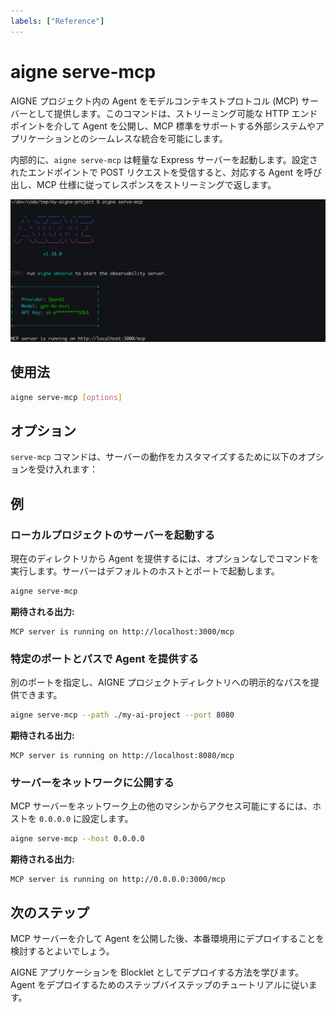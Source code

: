 ```yaml
---
labels: ["Reference"]
---
```


# aigne serve-mcp

AIGNE プロジェクト内の Agent をモデルコンテキストプロトコル (MCP) サーバーとして提供します。このコマンドは、ストリーミング可能な HTTP エンドポイントを介して Agent を公開し、MCP 標準をサポートする外部システムやアプリケーションとのシームレスな統合を可能にします。

内部的に、`aigne serve-mcp` は軽量な Express サーバーを起動します。設定されたエンドポイントで POST リクエストを受信すると、対応する Agent を呼び出し、MCP 仕様に従ってレスポンスをストリーミングで返します。

![MCP サービスの実行](../assets/run-mcp-service.png)

## 使用法

```bash 基本的な使用法 icon=lucide:terminal
aigne serve-mcp [options]
```

## オプション

`serve-mcp` コマンドは、サーバーの動作をカスタマイズするために以下のオプションを受け入れます：

<x-field data-name="--path, --url" data-type="string" data-default="." data-desc="ローカルの Agent ディレクトリへのパス、またはリモートの AIGNE プロジェクトへの URL。"></x-field>

<x-field data-name="--host" data-type="string" data-default="localhost" data-desc="MCP サーバーを実行するホスト。ネットワークにサーバーを公開するには `0.0.0.0` を使用します。"></x-field>

<x-field data-name="--port" data-type="number" data-default="3000" data-desc="MCP サーバーのポート。`PORT` 環境変数が設定されている場合、コマンドはそれを尊重します。それ以外の場合は、デフォルトで 3000 になります。"></x-field>

<x-field data-name="--pathname" data-type="string" data-default="/mcp" data-desc="MCP サービスエンドポイントの URL パス。"></x-field>

<x-field data-name="--aigne-hub-url" data-type="string" data-desc="リモートの Agent 定義やモデルを取得するために使用される、カスタムの AIGNE Hub サービス URL。"></x-field>

## 例

### ローカルプロジェクトのサーバーを起動する

現在のディレクトリから Agent を提供するには、オプションなしでコマンドを実行します。サーバーはデフォルトのホストとポートで起動します。

```bash 現在のディレクトリでサーバーを起動 icon=lucide:play-circle
aigne serve-mcp
```

**期待される出力:**

```text コンソール出力 icon=lucide:server
MCP server is running on http://localhost:3000/mcp
```

### 特定のポートとパスで Agent を提供する

別のポートを指定し、AIGNE プロジェクトディレクトリへの明示的なパスを提供できます。

```bash カスタムポートとパスでサーバーを起動 icon=lucide:play-circle
aigne serve-mcp --path ./my-ai-project --port 8080
```

**期待される出力:**

```text コンソール出力 icon=lucide:server
MCP server is running on http://localhost:8080/mcp
```

### サーバーをネットワークに公開する

MCP サーバーをネットワーク上の他のマシンからアクセス可能にするには、ホストを `0.0.0.0` に設定します。

```bash サーバーを公開する icon=lucide:play-circle
aigne serve-mcp --host 0.0.0.0
```

**期待される出力:**

```text コンソール出力 icon=lucide:server
MCP server is running on http://0.0.0.0:3000/mcp
```

## 次のステップ

MCP サーバーを介して Agent を公開した後、本番環境用にデプロイすることを検討するとよいでしょう。

<x-cards>
  <x-card data-title="aigne deploy コマンド" data-icon="lucide:ship" data-href="/command-reference/deploy">
    AIGNE アプリケーションを Blocklet としてデプロイする方法を学びます。
  </x-card>
  <x-card data-title="Agent のデプロイガイド" data-icon="lucide:book-open-check" data-href="/guides/deploying-agents">
    Agent をデプロイするためのステップバイステップのチュートリアルに従います。
  </x-card>
</x-cards>
